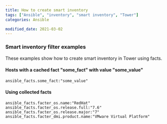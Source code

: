 ```yaml
---
title: How to create smart inventory
tags: ["Ansible", "inventory", "smart inventory", "Tower"]
categories: Ansible

modified_date: 2021-03-02
---
```

### Smart inventory filter examples

These examples show how to create smart inventory in Tower using facts.

#### Hosts with a cached fact "some_fact" with value "some_value"
```shell
ansible_facts.some_fact:"some_value"
```

#### Using collected facts
```shell
ansible_facts.facter_os.name:"RedHat"
ansible_facts.facter_os.release.full:"7.6"
ansible_facts.facter_os.release.major:"7"
ansible_facts.facter_dmi.product.name:"VMware Virtual Platform"
```
